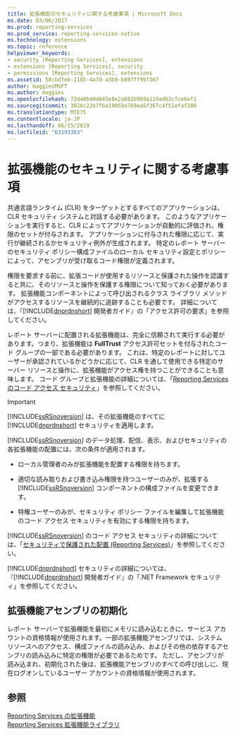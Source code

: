 ```yaml
---
title: 拡張機能のセキュリティに関する考慮事項 | Microsoft Docs
ms.date: 03/06/2017
ms.prod: reporting-services
ms.prod_service: reporting-services-native
ms.technology: extensions
ms.topic: reference
helpviewer_keywords:
- security [Reporting Services], extensions
- extensions [Reporting Services], security
- permissions [Reporting Services], extensions
ms.assetid: 58cbdfeb-1105-4a7d-a3b8-b897ff95f367
author: maggiesMSFT
ms.author: maggies
ms.openlocfilehash: 73da0b40d845e8e2a692b969a119adb3cfce6ef1
ms.sourcegitcommit: 3026c22b7fba19059a769ea5f367c4f51efaf286
ms.translationtype: MTE75
ms.contentlocale: ja-JP
ms.lasthandoff: 06/15/2019
ms.locfileid: "63193363"
---
```

# <a name="security-considerations-for-extensions"></a>拡張機能のセキュリティに関する考慮事項
  共通言語ランタイム (CLR) をターゲットとするすべてのアプリケーションは、CLR セキュリティ システムと対話する必要があります。 このようなアプリケーションを実行すると、CLR によってアプリケーションが自動的に評価され、権限のセットが付与されます。 アプリケーションに付与された権限に応じて、実行が継続されるかセキュリティ例外が生成されます。 特定のレポート サーバーのセキュリティ ポリシー構成ファイルのローカル セキュリティ設定とポリシーによって、アセンブリが受け取るコード権限が定義されます。  
  
 権限を要求する前に、拡張コードが使用するリソースと保護された操作を認識すると共に、そのリソースと操作を保護する権限について知っておく必要があります。 拡張機能コンポーネントによって呼び出されるクラス ライブラリ メソッドがアクセスするリソースを継続的に追跡することも必要です。 詳細については、『[!INCLUDE[dnprdnshort](../../includes/dnprdnshort-md.md)] 開発者ガイド』の「アクセス許可の要求」を参照してください。  
  
 レポート サーバーに配置される拡張機能は、完全に信頼されて実行する必要があります。つまり、拡張機能は **FullTrust** アクセス許可セットを付与されたコード グループの一部である必要があります。 これは、特定のレポートに対してユーザーが承認されているかどうかに応じて、CLR を通して使用できる特定のサーバー リソースと操作に、拡張機能がアクセス権を持つことができることも意味します。 コード グループと拡張機能の詳細については、「[Reporting Services のコード アクセス セキュリティ](../../reporting-services/extensions/secure-development/code-access-security-in-reporting-services.md)」を参照してください。  
  
> [!IMPORTANT]  
>  [!INCLUDE[ssRSnoversion](../../includes/ssrsnoversion-md.md)] は、その拡張機能のすべてに [!INCLUDE[dnprdnshort](../../includes/dnprdnshort-md.md)] セキュリティを適用します。  
  
 [!INCLUDE[ssRSnoversion](../../includes/ssrsnoversion-md.md)] のデータ処理、配信、表示、およびセキュリティの各拡張機能の配置には、次の条件が適用されます。  
  
-   ローカル管理者のみが拡張機能を配置する権限を持ちます。  
  
-   適切な読み取りおよび書き込み権限を持つユーザーのみが、拡張する [!INCLUDE[ssRSnoversion](../../includes/ssrsnoversion-md.md)] コンポーネントの構成ファイルを変更できます。  
  
-   特権ユーザーのみが、セキュリティ ポリシー ファイルを編集して拡張機能のコード アクセス セキュリティを有効にする権限を持ちます。  
  
 [!INCLUDE[ssRSnoversion](../../includes/ssrsnoversion-md.md)] のコード アクセス セキュリティの詳細については、「[セキュリティで保護された配置 &#40;Reporting Services&#41;](../../reporting-services/extensions/secure-development/secure-development-reporting-services.md)」を参照してください。  
  
 [!INCLUDE[dnprdnshort](../../includes/dnprdnshort-md.md)] セキュリティの詳細については、『[!INCLUDE[dnprdnshort](../../includes/dnprdnshort-md.md)] 開発者ガイド』の「.NET Framework セキュリティ」を参照してください。  
  
## <a name="initialization-of-extension-assemblies"></a>拡張機能アセンブリの初期化  
 レポート サーバーで拡張機能を最初にメモリに読み込むときに、サービス アカウントの資格情報が使用されます。一部の拡張機能アセンブリでは、システム リソースへのアクセス、構成ファイルの読み込み、およびその他の依存するアセンブリの読み込みに特定の権限が必要であるためです。 ただし、アセンブリが読み込まれ、初期化された後は、拡張機能アセンブリのすべての呼び出しに、現在ログオンしているユーザー アカウントの資格情報が使用されます。  
  
## <a name="see-also"></a>参照  
 [Reporting Services の拡張機能](../../reporting-services/extensions/reporting-services-extensions.md)   
 [Reporting Services 拡張機能ライブラリ](../../reporting-services/extensions/reporting-services-extension-library.md)  
  
  
